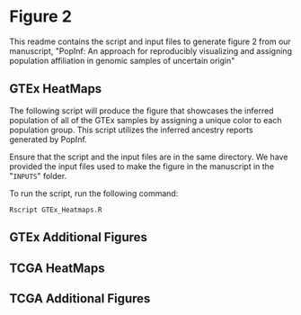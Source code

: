 # Figure 2                                                                      
This readme contains the script and input files to generate figure 2 from our manuscript, "PopInf: An approach for reproducibly visualizing and assigning population affiliation in genomic samples of uncertain origin"

## GTEx HeatMaps

The following script will produce the figure that showcases the inferred population of all of the GTEx samples by assigning a unique color to each population group. This script utilizes the inferred ancestry reports generated by PopInf.

Ensure that the script and the input files are in the same directory. We have provided the input files used to make the figure in the manuscript in the "`INPUTS`" folder.

To run the script, run the following command:

```
Rscript GTEx_Heatmaps.R
```

## GTEx Additional Figures

## TCGA HeatMaps

## TCGA Additional Figures
